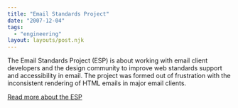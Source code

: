 ```yaml
---
title: "Email Standards Project"
date: "2007-12-04"
tags:
  - "engineering"
layout: layouts/post.njk
---
```


The Email Standards Project (ESP) is about working with email client developers and the design community to improve web standards support and accessibility in email. The project was formed out of frustration with the inconsistent rendering of HTML emails in major email clients.

[Read more about the ESP](http://www.email-standards.org/ "http://www.email-standards.org/")

